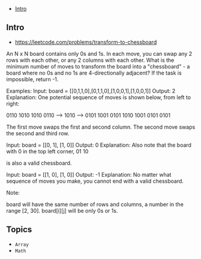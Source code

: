 - [Intro](#intro)

## Intro

- https://leetcode.com/problems/transform-to-chessboard

An N x N board contains only 0s and 1s. In each move, you can swap any 2 rows with each other, or any 2 columns with each other.
What is the minimum number of moves to transform the board into a "chessboard" - a board where no 0s and no 1s are 4-directionally adjacent? If the task is impossible, return -1.

Examples:
Input: board = [[0,1,1,0],[0,1,1,0],[1,0,0,1],[1,0,0,1]]
Output: 2
Explanation:
One potential sequence of moves is shown below, from left to right:

0110     1010     1010
0110 --> 1010 --> 0101
1001     0101     1010
1001     0101     0101

The first move swaps the first and second column.
The second move swaps the second and third row.


Input: board = [[0, 1], [1, 0]]
Output: 0
Explanation:
Also note that the board with 0 in the top left corner,
01
10

is also a valid chessboard.

Input: board = [[1, 0], [1, 0]]
Output: -1
Explanation:
No matter what sequence of moves you make, you cannot end with a valid chessboard.

Note:

board will have the same number of rows and columns, a number in the range [2, 30].
board[i][j] will be only 0s or 1s.



## Topics

- `Array`
- `Math`


